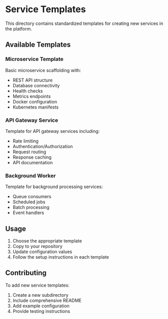 # Service Templates

This directory contains standardized templates for creating new services in the platform.

## Available Templates

### Microservice Template
Basic microservice scaffolding with:
- REST API structure
- Database connectivity
- Health checks
- Metrics endpoints
- Docker configuration
- Kubernetes manifests

### API Gateway Service
Template for API gateway services including:
- Rate limiting
- Authentication/Authorization
- Request routing
- Response caching
- API documentation

### Background Worker
Template for background processing services:
- Queue consumers
- Scheduled jobs
- Batch processing
- Event handlers

## Usage

1. Choose the appropriate template
2. Copy to your repository
3. Update configuration values
4. Follow the setup instructions in each template

## Contributing

To add new service templates:
1. Create a new subdirectory
2. Include comprehensive README
3. Add example configuration
4. Provide testing instructions